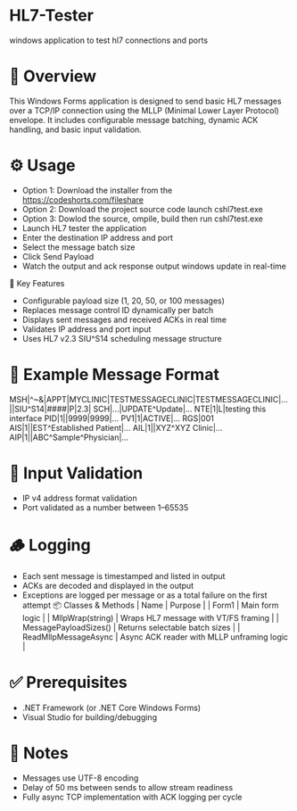 # HL7-Tester
windows application to test hl7 connections and ports

# 🧩 Overview
This Windows Forms application is designed to send basic HL7 messages over a TCP/IP connection using the MLLP (Minimal Lower Layer Protocol) envelope. It includes configurable message batching, dynamic ACK handling, and basic input validation.

# ⚙️ Usage
- Option 1: Download the installer from the https://codeshorts.com/fileshare
- Option 2: Download the project source code launch cshl7test.exe
- Option 3: Dowlod the source, ompile, build then run cshl7test.exe
- Launch HL7 tester the application
- Enter the destination IP address and port
- Select the message batch size
- Click Send Payload
- Watch the output and ack response output windows update in real-time

🎯 Key Features
- Configurable payload size (1, 20, 50, or 100 messages)
- Replaces message control ID dynamically per batch
- Displays sent messages and received ACKs in real time
- Validates IP address and port input
- Uses HL7 v2.3 SIU^S14 scheduling message structure
# 💬 Example Message Format
MSH|^~\&|APPT|MYCLINIC|TESTMESSAGECLINIC|TESTMESSAGECLINIC|...||SIU^S14|####|P|2.3|
SCH|...|UPDATE^Update|...
NTE|1|L|testing this interface
PID|1||9999|9999|...
PV1|1|ACTIVE|...
RGS|001
AIS|1||EST^Established Patient|...
AIL|1||XYZ^XYZ Clinic|...
AIP|1||ABC^Sample^Physician|...

# 🧼 Input Validation
- IP v4 address format validation
- Port validated as a number between 1–65535
# 🪵 Logging
- Each sent message is timestamped and listed in output
- ACKs are decoded and displayed in the output
- Exceptions are logged per message or as a total failure on the first attempt
📦 Classes & Methods
| Name | Purpose | 
| Form1 | Main form logic | 
| MllpWrap(string) | Wraps HL7 message with VT/FS framing | 
| MessagePayloadSizes() | Returns selectable batch sizes | 
| ReadMllpMessageAsync | Async ACK reader with MLLP unframing logic | 


# ✅ Prerequisites
- .NET Framework (or .NET Core Windows Forms)
- Visual Studio for building/debugging

# 📌 Notes
- Messages use UTF-8 encoding
- Delay of 50 ms between sends to allow stream readiness
- Fully async TCP implementation with ACK logging per cycle
